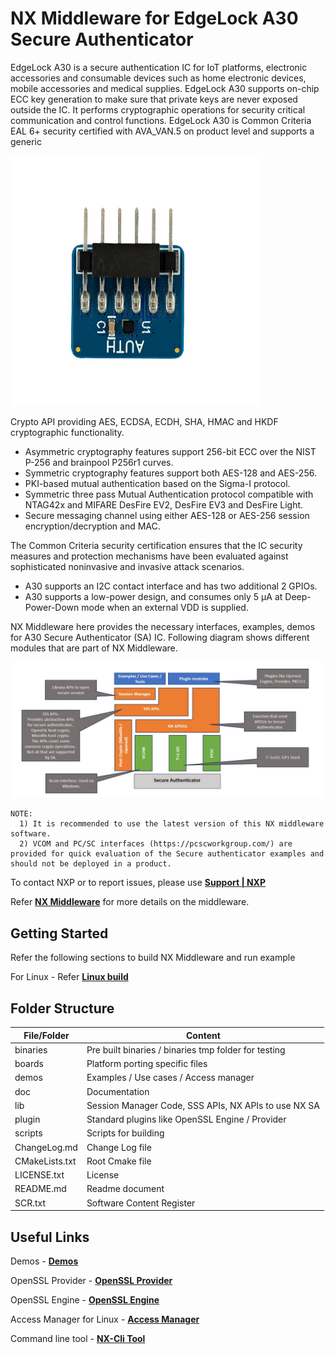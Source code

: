 # NX Middleware for EdgeLock A30 Secure Authenticator

EdgeLock A30 is a secure authentication IC for IoT platforms, electronic accessories and consumable devices
such as home electronic devices, mobile accessories and medical supplies.
EdgeLock A30 supports on-chip ECC key generation to make sure that private keys are never exposed outside
the IC. It performs cryptographic operations for security critical communication and control functions. EdgeLock A30 is
Common Criteria EAL 6+ security certified with AVA_VAN.5 on product level and supports a generic

<p align=left>
<img src="doc/img/a30_board.jpeg" alt="a30" width="400" height="400"/>
</p>

Crypto API providing AES, ECDSA, ECDH, SHA, HMAC and HKDF cryptographic functionality.
- Asymmetric cryptography features support 256-bit ECC over the NIST P-256 and brainpool P256r1 curves.
- Symmetric cryptography features support both AES-128 and AES-256.
- PKI-based mutual authentication based on the Sigma-I protocol.
- Symmetric three pass Mutual Authentication protocol compatible with NTAG42x and MIFARE DesFire EV2, DesFire EV3 and DesFire Light.
- Secure messaging channel using either AES-128 or AES-256 session encryption/decryption and MAC.

The Common Criteria security certification ensures that the IC security measures and protection mechanisms
have been evaluated against sophisticated noninvasive and invasive attack scenarios.
- A30 supports an I2C contact interface and has two additional 2 GPIOs.
- A30 supports a low-power design, and consumes only 5 μA at Deep-Power-Down mode when an external VDD is supplied.


NX Middleware here provides the necessary interfaces, examples, demos for A30 Secure Authenticator (SA) IC.
Following diagram shows different modules that are part of NX Middleware.

<p align=left>
<img src="doc/img/sw_blk_diagram.jpeg" alt="sw_blk_diagram" width="800"/>
</p>


````console
NOTE:
  1) It is recommended to use the latest version of this NX middleware software.
  2) VCOM and PC/SC interfaces (https://pcscworkgroup.com/) are provided for quick evaluation of the Secure authenticator examples and should not be deployed in a product.
````

To contact NXP or to report issues, please use [**Support | NXP**](https://www.nxp.com/support/support:SUPPORTHOME)


Refer [**NX Middleware**](doc/stack/readme.md) for more details on the middleware.


## Getting Started

Refer the following sections to build NX Middleware and run example

For Linux - Refer [**Linux build**](doc/linux/readme.md)


## Folder Structure

| File/Folder        | Content                                                                 |
| ------------------ | ------------------------------------------------------------------------|
| binaries           | Pre built binaries / binaries tmp folder for testing                    |
| boards             | Platform porting specific files                                         |
| demos              | Examples / Use cases / Access manager                                   |
| doc                | Documentation                                                           |
| lib                | Session Manager Code, SSS APIs, NX APIs to use NX SA                    |
| plugin             | Standard plugins like OpenSSL Engine / Provider                         |
| scripts            | Scripts for building                                                    |
| ChangeLog.md       | Change Log file                                                         |
| CMakeLists.txt     | Root Cmake file                                                         |
| LICENSE.txt        | License                                                                 |
| README.md          | Readme document                                                         |
| SCR.txt            | Software Content Register                                               |


## Useful Links

Demos - [**Demos**](demos/)

OpenSSL Provider - [**OpenSSL Provider**](plugin/openssl_provider/readme.md)

OpenSSL Engine - [**OpenSSL Engine**](plugin/openssl/readme.md)

Access Manager for Linux - [**Access Manager**](demos/linux/nx_access_manager/readme.md)

Command line tool - [**NX-Cli Tool**](demos/nx/nx_cli_tool/readme.md)
